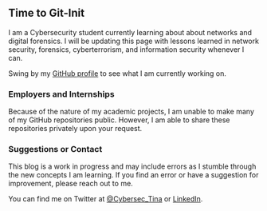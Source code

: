 ## Time to Git-Init
I am a Cybersecurity student currently learning about about networks and digital forensics. I will be updating this page with lessons learned in network security, forensics, cyberterrorism, and information security whenever I can.

Swing by my [GitHub profile](https://github.com/tinaellis) to see what I am currently working on.

### Employers and Internships
Because of the nature of my academic projects, I am unable to make many of my GitHub repositories public. However, I am able to share these repositories privately upon your request.

### Suggestions or Contact
This blog is a work in progress and may include errors as I stumble through the new concepts I am learning. If you find an error or have a suggestion for improvement, please reach out to me.

You can find me on Twitter at [@Cybersec_Tina](https://twitter.com/cybersec_tina) or [LinkedIn](https://www.linkedin.com/in/creativelytinaellis/).
